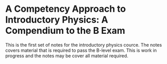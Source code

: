# A Competency Approach to Introductory Physics: A Compendium to the B Exam

This is the first set of notes for the introductory physics cource. The notes
covers material that is required to pass the B-level exam. This is work in progress
and the notes may be cover all material required.
